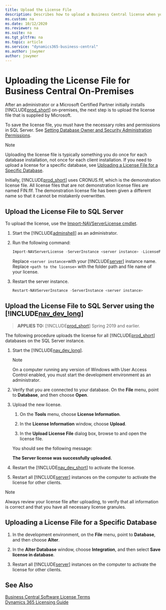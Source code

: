 ```yaml
---
title: Upload the License File
description: Describes how to upload a Business Central license when you deploy on-premises
ms.custom: na
ms.date: 10/12/2020
ms.reviewer: na
ms.suite: na
ms.tgt_pltfrm: na
ms.topic: article
ms.service: "dynamics365-business-central"
ms.author: jswymer
author: jswymer
---
```

# Uploading the License File for Business Central On-Premises

After an administrator or a Microsoft Certified Partner initially installs [!INCLUDE[prod_short](../developer/includes/prod_short.md)] on-premises, the next step is to upload the license file that is supplied by Microsoft.  

 To save the license file, you must have the necessary roles and permissions in SQL Server. See [Setting Database Owner and Security Administration Permissions](../security/Setting-Database-Owner-and-Security-Administration-Permissions.md).  

> [!NOTE]  
> Uploading the license file is typically something you do once for each database installation, not once for each client installation. If you need to upload a license for a specific database, see [Uploading a License File for a Specific Database](#UploadtoDatabase).  

Initially, [!INCLUDE[prod_short](../developer/includes/prod_short.md)] uses CRONUS.flf, which is the demonstration license file. All license files that are not demonstration license files are named FIN.flf. The demonstration license file has been given a different name so that it cannot be mistakenly overwritten.  

## Upload the License File to SQL Server

To upload the license, use the [Import-NAVServerLicense cmdlet](/powershell/module/microsoft.dynamics.nav.management/import-navserverlicense).  

1. Start the [!INCLUDE[adminshell](../developer/includes/adminshell.md)] as an administrator.  

2. Run the following command:

    ```powershell
    Import-NAVServerLicense -ServerInstance <server instance> -LicenseFile "<path to the license>"
    ```

    Replace `<server instance>`with your [!INCLUDE[server](../developer/includes/server.md)] instance name. Replace `<path to the license>` with the folder path and file name of your license.

3. Restart the server instance.

    ```powershell
    Restart-NAVServerInstance -ServerInstance <server instance>
    ```

## Upload the License File to SQL Server using the [!INCLUDE[nav_dev_long](../developer/includes/nav_dev_long_md.md)]

> **APPLIES TO:** [!INCLUDE[prod_short](../developer/includes/prod_short.md)] Spring 2019 and earlier.

The following procedure uploads the license for all [!INCLUDE[prod_short](../developer/includes/prod_short.md)] databases on the SQL Server instance.  

1.  Start the [!INCLUDE[nav_dev_long](../developer/includes/nav_dev_long_md.md)].  

    > [!NOTE]  
    >  On a computer running any version of Windows with User Access Control enabled, you must start the development environment as an administrator.  

2.  Verify that you are connected to your database. On the **File** menu, point to **Database**, and then choose **Open**.  

3.  Upload the new license.  

    1.  On the **Tools** menu, choose **License Information**.  

    2.  In the **License Information** window, choose **Upload**.  

    3.  In the **Upload License File** dialog box, browse to and open the license file.  

     You should see the following message:  

     **The Server license was successfully uploaded.**  

4.  Restart the [!INCLUDE[nav_dev_short](../developer/includes/nav_dev_short_md.md)] to activate the license.  

5.  Restart all [!INCLUDE[server](../developer/includes/server.md)] instances on the computer to activate the license for other clients.  

> [!NOTE]  
>  Always review your license file after uploading, to verify that all information is correct and that you have all necessary license granules.  

##  <a name="UploadtoDatabase"></a> Uploading a License File for a Specific Database  

1.  In the development environment, on the **File** menu, point to **Database**, and then choose **Alter**.  

2.  In the **Alter Database** window, choose **Integration**, and then select **Save license in database**.  

3.  Restart all [!INCLUDE[server](../developer/includes/server.md)] instances on the computer to activate the license for other clients.  

## See Also  
 [Business Central Software License Terms](https://www.microsoft.com/en-us/download/details.aspx?id=57274)  
 [Dynamics 365 Licensing Guide](https://go.microsoft.com/fwlink/?LinkId=866544)  
